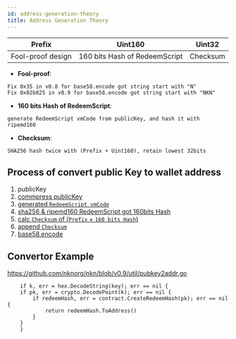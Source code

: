 ```yaml
---
id: address-generation-theory
title: Address Generation Theory
---
```


| Prefix | Uint160 | Uint32
| ------ | ------ | ------ |
| Fool-proof design | 160 bits Hash of RedeemScript| Checksum |

* **Fool-proof**:
```
Fix 0x35 in v0.8 for base58.encode got string start with "N"
Fix 0x02b825 in v0.9 for base58.encode got string start with "NKN"
```

* **160 bits Hash of RedeemScript**:
```
generate RedeemScript vmCode from publicKey, and hash it with ripemd160
```

* **Checksum**:
```
SHA256 hash twice with (Prefix + Uint160), retain lowest 32bits
```

## Process of convert public Key to wallet address
1. publicKey
2. [commpress publicKey](https://github.com/nknorg/nkn/blob/v0.9/vm/contract/contractBuilder.go#L41)
3. [generated `RedeemScript vmCode`](https://github.com/nknorg/nkn/blob/v0.9/vm/contract/contractBuilder.go#L45)
4. [sha256 & ripemd160 RedeemScript got 160bits Hash](https://github.com/nknorg/nkn/blob/v0.9/vm/contract/contractBuilder.go#L107)
5. [calc `Checksum` of (`Prefix` + `160 bits Hash`)](https://github.com/nknorg/nkn/blob/v0.9/common/uint160.go#L101)
6. [append `Checksum`](https://github.com/nknorg/nkn/blob/v0.9/common/uint160.go#L102)
8. [base58.encode](https://github.com/nknorg/nkn/blob/v0.9/common/uint160.go#L106)

## Convertor Example
https://github.com/nknorg/nkn/blob/v0.9/util/pubkey2addr.go
```
    if k, err = hex.DecodeString(key); err == nil {
	if pk, err = crypto.DecodePoint(k); err == nil {
		if redeemHash, err = contract.CreateRedeemHash(pk); err == nil {
			return redeemHash.ToAddress()
		}
	}
    }
```


